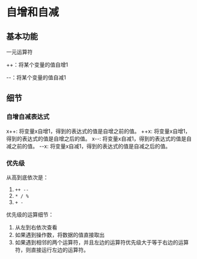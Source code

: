 # 自增和自减

## 基本功能

一元运算符

++：将某个变量的值自增1

--：将某个变量的值自减1

## 细节

### 自增自减表达式

x++: 将变量x自增1，得到的表达式的值是自增之前的值。
++x: 将变量x自增1，得到的表达式的值是自增之后的值。
x--: 将变量x自减1，得到的表达式的值是自减之前的值。
--x: 将变量x自减1，得到的表达式的值是自减之后的值。

### 优先级

从高到底依次是：

1. ```++ --```
2. ```* / %```
3. ```+ -```

优先级的运算细节：

1. 从左到右依次查看
2. 如果遇到操作数，将数据的值直接取出
3. 如果遇到相邻的两个运算符，并且左边的运算符优先级大于等于右边的运算符，则直接运行左边的运算符。
